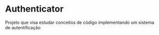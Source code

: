# Authenticator
Projeto que visa estudar conceitos de código implementando um sistema de autentificação
